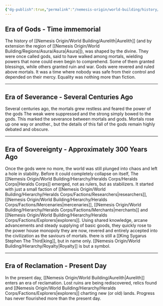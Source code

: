 ```yaml
---
{"dg-publish":true,"permalink":"/nemesis-origin/world-building/history/timeline-of-aurelith/"}
---
```


## Era of Gods - Time immemorial
The history of [[Nemesis Origin/World Building/Aurelith\|Aurelith]] (and by extension the region of [[Nemesis Origin/World Building/Regions/Asura/Asura\|Asura]]), was shaped by the divine. They were once called gods, said to have walked among mortals, wielding powers that none could even begin to comprehend. Some of them granted blessings, while others granted ruin and war. Gods were revered and ruled above mortals. It was a time where nobody was safe from their control and depended on their mercy. Equality was nothing more than fiction. 

---
## Era of Severance - Several Centuries Ago
Several centuries ago, the mortals grew restless and feared the power of the gods The weak were suppressed and the strong simply bowed to the gods. This marked the severance between mortals and gods. Mortals rose up one way or another., but the details of this fall of the gods remain highly debated and obscure.

---
## Era of Sovereignty -  Approximately 300 Years Ago
Once the gods were no more, the world was still plunged into chaos and left a hole in stability. Before it could completely collapse on itself, The [[Nemesis Origin/World Building/Hierarchy/Heralds Corps/Heralds Corps\|Heralds Corps]] emerged, not as rulers, but as stabilizers. It started with just a small faction of [[Nemesis Origin/World Building/Hierarchy/Heralds Corps/Factions/Researchers\|researchers]], [[Nemesis Origin/World Building/Hierarchy/Heralds Corps/Factions/Mercenaries\|mercenaries]], [[Nemesis Origin/World Building/Hierarchy/Heralds Corps/Factions/Merchants\|merchants]] and [[Nemesis Origin/World Building/Hierarchy/Heralds Corps/Factions/Explorers\|explorers]]. Using shared knowledge, arcane advancements and steady supplying of basic goods, they quickly rose to the power house monopoly they are now, revered and entirely accepted into the civilization as the saviours of mortals. there is still a [[King Sygarus Stephen The Third\|king]], but in name only. [[Nemesis Origin/World Building/Hierarchy/Royalty\|Royalty]] is but a symbol.

---
## Era of Reclamation - Present Day
In the present day, [[Nemesis Origin/World Building/Aurelith\|Aurelith]] enters an era of reclamation. Lost ruins are being rediscovered, relics found and [[Nemesis Origin/World Building/Hierarchy/Heralds Corps/Factions/Explorers\|explorers]] charting new (or old) lands. Progress has never flourished more than the present day. 